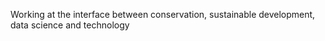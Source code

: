 Working at the interface between conservation, sustainable development, data science and technology 

